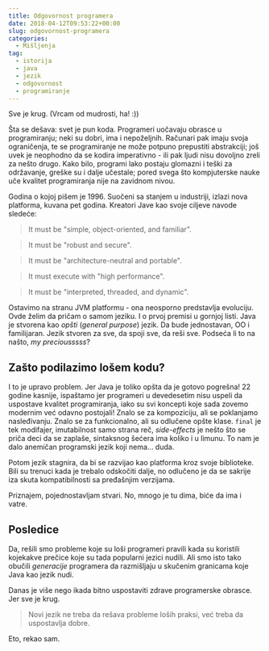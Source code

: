 ```yaml
---
title: Odgovornost programera
date: 2018-04-12T09:53:22+00:00
slug: odgovornost-programera
categories:
  - Mišljenja
tag:
  - istorija
  - java
  - jezik
  - odgovornost
  - programiranje
---
```


Sve je krug. (Vrcam od mudrosti, ha! :))

<!--more-->

Šta se dešava: svet je pun koda. Programeri uočavaju obrasce u programiranju; neki su dobri, ima i nepoželjnih. Računari pak imaju svoja ograničenja, te se programiranje ne može potpuno prepustiti abstrakciji; još uvek je neophodno da se kodira imperativno - ili pak ljudi nisu dovoljno zreli za nešto drugo. Kako bilo, programi lako postaju glomazni i teški za održavanje, greške su i dalje učestale; pored svega što kompjuterske nauke uče kvalitet programiranja nije na zavidnom nivou.

Godina o kojoj pišem je 1996. Suočeni sa stanjem u industriji, izlazi nova platforma, kuvana pet godina. Kreatori Jave kao svoje ciljeve navode sledeće:

> It must be "simple, object-oriented, and familiar".

> It must be "robust and secure".

> It must be "architecture-neutral and portable".

> It must execute with "high performance".

> It must be "interpreted, threaded, and dynamic".

Ostavimo na stranu JVM platformu - ona neosporno predstavlja evoluciju. Ovde želim da pričam o samom jeziku. I o prvoj premisi u gornjoj listi. Java je stvorena kao _opšti_ (_general purpose_) jezik. Da bude jednostavan, OO i familijaran. Jezik stvoren za sve, da spoji sve, da reši sve. Podseća li to na našto, _my preciousssss_?

## Zašto podilazimo lošem kodu?

I to je upravo problem. Jer Java je toliko opšta da je gotovo pogrešna! 22 godine kasnije, ispaštamo jer programeri u devedesetim nisu uspeli da uspostave kvalitet programiranja, iako su svi koncepti koje sada zovemo modernim već odavno postojali! Znalo se za kompoziciju, ali se poklanjamo nasleđivanju. Znalo se za funkcionalno, ali su odlučene opšte klase. `final` je tek modifajer, imutabilnost samo strana reč, _side-effects_ je nešto što se priča deci da se zaplaše, sintaksnog šećera ima koliko i u limunu. To nam je dalo anemičan programski jezik koji nema... duda.

Potom jezik stagnira, da bi se razvijao kao platforma kroz svoje biblioteke. Bili su trenuci kada je trebalo odskočiti dalje, no odlučeno je da se sakrije iza skuta kompatibilnosti sa pređašnjim verzijama.

Priznajem, pojednostavljam stvari. No, mnogo je tu dima, biće da ima i vatre.

## Posledice

Da, rešili smo probleme koje su loši programeri pravili kada su koristili kojekakve prečice koje su tada popularni jezici nudili. Ali smo isto tako obučili _generacije_ programera da razmišljaju u skučenim granicama koje Java kao jezik nudi.

Danas je više nego ikada bitno uspostaviti zdrave programerske obrasce. Jer sve je krug.

> Novi jezik ne treba da rešava probleme loših praksi, već treba da uspostavlja dobre.

Eto, rekao sam.
